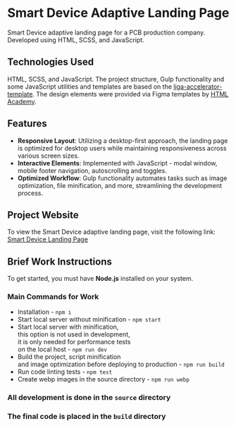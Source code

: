 # Smart Device Adaptive Landing Page

Smart Device adaptive landing page for a PCB production company. Developed using HTML, SCSS, and JavaScript.

## Technologies Used

HTML, SCSS, and JavaScript. 
The project structure, Gulp functionality and some JavaScript utilities and templates are based on the [liga-accelerator-template](https://github.com/sashadudkina5/liga-accelerator-template). The design elements were provided via Figma templates by [HTML Academy](https://htmlacademy.org/).

## Features

- **Responsive Layout**: Utilizing a desktop-first approach, the landing page is optimized for desktop users while maintaining responsiveness across various screen sizes.
- **Interactive Elements**: Implemented with JavaScript - modal window, mobile footer navigation, autoscrolling and toggles.
- **Optimized Workflow**: Gulp functionality automates tasks such as image optimization, file minification, and more, streamlining the development process.

## Project Website

To view the Smart Device adaptive landing page, visit the following link: [Smart Device Landing Page](https://sashadudkina5.github.io/SmartDevice_Adaptive-LandingPage/)

## Brief Work Instructions
To get started, you must have **Node.js** installed on your system.

### Main Commands for Work
- Installation - `npm i`
- Start local server without minification - `npm start`
- Start local server with minification, <br>
this option is not used in development, <br>
it is only needed for performance tests <br>
on the local host - `npm run dev`
- Build the project, script minification <br>
and image optimization before deploying to production - `npm run build`
- Run code linting tests - `npm test`
- Create webp images in the source directory - `npm run webp`

### All development is done in the `source` directory
### The final code is placed in the `build` directory
